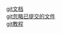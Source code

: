 [git文档](https://git-scm.com/docs)  
[git忽略已提交的文件](https://segmentfault.com/q/1010000000430426)  
[git教程](http://www.liaoxuefeng.com/wiki/0013739516305929606dd18361248578c67b8067c8c017b000/0013743256916071d599b3aed534aaab22a0db6c4e07fd0000)  
